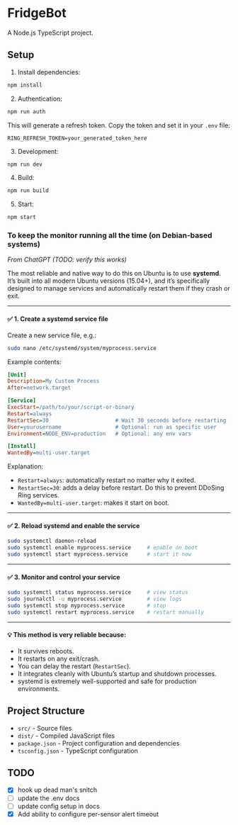 # FridgeBot

A Node.js TypeScript project.

## Setup

1. Install dependencies:

```bash
npm install
```

2. Authentication:

```bash
npm run auth
```

This will generate a refresh token. Copy the token and set it in your `.env` file:

```
RING_REFRESH_TOKEN=your_generated_token_here
```

3. Development:

```bash
npm run dev
```

4. Build:

```bash
npm run build
```

5. Start:

```bash
npm start
```

### To keep the monitor running all the time (on Debian-based systems)

_From ChatGPT (TODO: verify this works)_

The most reliable and native way to do this on Ubuntu is to use **systemd**. It’s built into all modern Ubuntu versions (15.04+), and it’s specifically designed to manage services and automatically restart them if they crash or exit.

---

#### ✅ **1. Create a systemd service file**

Create a new service file, e.g.:

```bash
sudo nano /etc/systemd/system/myprocess.service
```

Example contents:

```ini
[Unit]
Description=My Custom Process
After=network.target

[Service]
ExecStart=/path/to/your/script-or-binary
Restart=always
RestartSec=30                     # Wait 30 seconds before restarting
User=yourusername                 # Optional: run as specific user
Environment=NODE_ENV=production   # Optional: any env vars

[Install]
WantedBy=multi-user.target
```

Explanation:

- `Restart=always`: automatically restart no matter why it exited.
- `RestartSec=30`: adds a delay before restart. Do this to prevent DDoSing Ring services.
- `WantedBy=multi-user.target`: makes it start on boot.

---

#### ✅ **2. Reload systemd and enable the service**

```bash
sudo systemctl daemon-reload
sudo systemctl enable myprocess.service     # enable on boot
sudo systemctl start myprocess.service      # start it now
```

---

#### ✅ **3. Monitor and control your service**

```bash
sudo systemctl status myprocess.service     # view status
sudo journalctl -u myprocess.service        # view logs
sudo systemctl stop myprocess.service       # stop
sudo systemctl restart myprocess.service    # restart manually
```

---

#### 💡 **This method is very reliable because:**

- It survives reboots.
- It restarts on any exit/crash.
- You can delay the restart (`RestartSec`).
- It integrates cleanly with Ubuntu’s startup and shutdown processes.
- systemd is extremely well-supported and safe for production environments.

## Project Structure

- `src/` - Source files
- `dist/` - Compiled JavaScript files
- `package.json` - Project configuration and dependencies
- `tsconfig.json` - TypeScript configuration

## TODO

- [x] hook up dead man's snitch
- [ ] update the .env docs
- [ ] update config setup in docs
- [x] Add ability to configure per-sensor alert timeout
